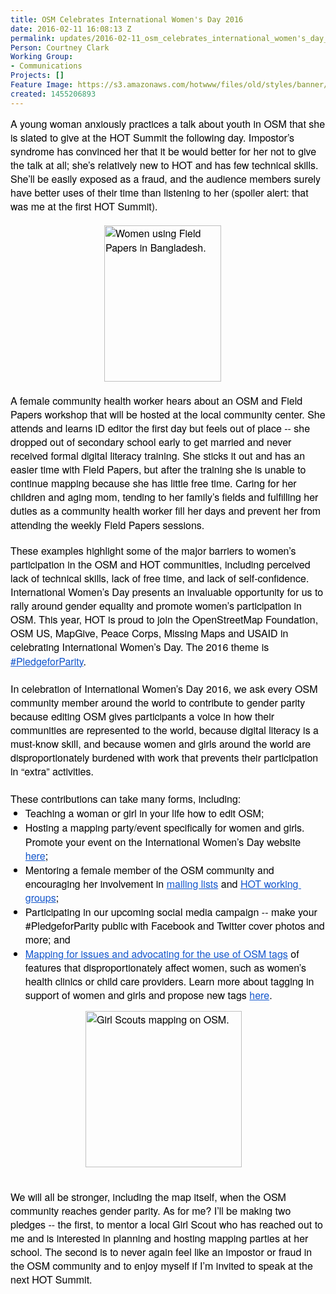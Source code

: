 ```yaml
---
title: OSM Celebrates International Women's Day 2016
date: 2016-02-11 16:08:13 Z
permalink: updates/2016-02-11_osm_celebrates_international_women's_day_2016
Person: Courtney Clark
Working Group:
- Communications
Projects: []
Feature Image: https://s3.amazonaws.com/hotwww/files/old/styles/banner/public/Girl+Scouts+mapping++(1).jpg
created: 1455206893
---
```


<p style="line-height: 1.38; margin-top: 0pt; margin-bottom: 0pt;" dir="ltr"><span style="font-size: 16px; font-family: 'Helvetica Neue'; color: #000000; background-color: transparent; font-weight: 400; font-style: normal; font-variant: normal; text-decoration: none; vertical-align: baseline; white-space: pre-wrap;">A young woman anxiously practices a talk about youth in OSM that she is slated to give at the HOT Summit the following day. Impostor’s syndrome has convinced her that it be would better for her not to give the talk at all; she’s relatively new to HOT and has few technical skills. She’ll be easily exposed as a fraud, and the audience members surely have better uses of their time than listening to her (spoiler alert: that was me at the first HOT Summit). </span></p><p style="line-height: 1.38; margin-top: 0pt; margin-bottom: 0pt;" dir="ltr">&nbsp;</p><p style="line-height: 1.38; margin-top: 0pt; margin-bottom: 0pt; padding-left: 150px;" dir="ltr"><span style="font-size: 16px; font-family: 'Helvetica Neue'; color: #000000; background-color: transparent; font-weight: 400; font-style: normal; font-variant: normal; text-decoration: none; vertical-align: baseline; white-space: pre-wrap;"><img class="image-medium" title=" Community mapping in Dhaka, Bangladesh. Photo credit: Daniel Joseph" src="https://s3.amazonaws.com/hotwww/files/old/styles/medium/public/Women%20Field%20Papers.png?itok=zirGu1b3" alt="Women using Field Papers in Bangladesh." style="width:187px;height:250px"></span></p><p style="line-height: 1.38; margin-top: 0pt; margin-bottom: 0pt;" dir="ltr">&nbsp;</p><p style="line-height: 1.38; margin-top: 0pt; margin-bottom: 0pt;" dir="ltr"><span style="font-size: 16px; font-family: 'Helvetica Neue'; color: #000000; background-color: transparent; font-weight: 400; font-style: normal; font-variant: normal; text-decoration: none; vertical-align: baseline; white-space: pre-wrap;">A female community health worker hears about an OSM and Field Papers workshop that will be hosted at the local community center. She attends and learns iD editor the first day but feels out of place -- she dropped out of secondary school early to get married and never received formal digital literacy training. She sticks it out and has an easier time with Field Papers, but after the training she is unable to continue mapping because she has little free time. Caring for her children and aging mom, tending to her family’s fields and fulfilling her duties as a community health worker fill her days and prevent her from attending the weekly Field Papers sessions.</span></p><p style="line-height: 1.38; margin-top: 0pt; margin-bottom: 0pt;" dir="ltr">&nbsp;</p><p style="line-height: 1.38; margin-top: 0pt; margin-bottom: 0pt;" dir="ltr"><span style="font-size: 16px; font-family: 'Helvetica Neue'; color: #000000; background-color: transparent; font-weight: 400; font-style: normal; font-variant: normal; text-decoration: none; vertical-align: baseline; white-space: pre-wrap;">These examples highlight some of the major barriers to women’s participation in the OSM and HOT communities, including perceived lack of technical skills, lack of free time, and lack of self-confidence. International Women’s Day presents an invaluable opportunity for us to rally around gender equality and promote women’s participation in OSM. This year, HOT is proud to join the OpenStreetMap Foundation, OSM US, MapGive, Peace Corps, Missing Maps and USAID in celebrating International Women’s Day. The 2016 theme is </span><a style="text-decoration: none;" href="http://www.internationalwomensday.com/"><span style="font-size: 16px; font-family: 'Helvetica Neue'; color: #1155cc; background-color: transparent; font-weight: 400; font-style: normal; font-variant: normal; text-decoration: underline; vertical-align: baseline; white-space: pre-wrap;">#PledgeforParity</span></a><span style="font-size: 16px; font-family: 'Helvetica Neue'; color: #000000; background-color: transparent; font-weight: 400; font-style: normal; font-variant: normal; text-decoration: none; vertical-align: baseline; white-space: pre-wrap;">. </span></p><p style="line-height: 1.38; margin-top: 0pt; margin-bottom: 0pt;" dir="ltr"><span style="font-size: 16px; font-family: 'Helvetica Neue'; color: #000000; background-color: transparent; font-weight: 400; font-style: normal; font-variant: normal; text-decoration: none; vertical-align: baseline; white-space: pre-wrap;"><strong id="docs-internal-guid-65a59d14-d111-3728-780c-aee6f28f11c7" style="font-weight: normal;">&nbsp;</strong></span></p><p style="line-height: 1.38; margin-top: 0pt; margin-bottom: 0pt;" dir="ltr"><span style="font-size: 16px; font-family: 'Helvetica Neue'; color: #000000; background-color: transparent; font-weight: 400; font-style: normal; font-variant: normal; text-decoration: none; vertical-align: baseline; white-space: pre-wrap;">In celebration of International Women’s Day 2016, we ask every OSM community member around the world to contribute to gender parity because editing OSM gives participants a voice in how their communities are represented to the world, because digital literacy is a must-know skill, and because women and girls around the world are disproportionately burdened with work that prevents their participation in “extra” activities.</span></p><p style="line-height: 1.38; margin-top: 0pt; margin-bottom: 0pt;" dir="ltr"><span style="font-size: 16px; font-family: 'Helvetica Neue'; color: #000000; background-color: transparent; font-weight: 400; font-style: normal; font-variant: normal; text-decoration: none; vertical-align: baseline; white-space: pre-wrap;"><strong style="font-weight: normal;">&nbsp;</strong></span></p><p style="line-height: 1.38; margin-top: 0pt; margin-bottom: 0pt;" dir="ltr"><span style="font-size: 16px; font-family: 'Helvetica Neue'; color: #000000; background-color: transparent; font-weight: 400; font-style: normal; font-variant: normal; text-decoration: none; vertical-align: baseline; white-space: pre-wrap;">These contributions can take many forms, including: </span></p><ul style="margin-top: 0pt; margin-bottom: 0pt;"><li style="list-style-type: disc; font-size: 16px; font-family: 'Helvetica Neue'; color: #000000; background-color: transparent; font-weight: 400; font-style: normal; font-variant: normal; text-decoration: none; vertical-align: baseline;" dir="ltr"><p style="line-height: 1.38; margin-top: 0pt; margin-bottom: 0pt;" dir="ltr"><span style="font-size: 16px; font-family: 'Helvetica Neue'; color: #000000; background-color: transparent; font-weight: 400; font-style: normal; font-variant: normal; text-decoration: none; vertical-align: baseline; white-space: pre-wrap;">Teaching a woman or girl in your life how to edit OSM;</span></p></li><li style="list-style-type: disc; font-size: 16px; font-family: 'Helvetica Neue'; color: #000000; background-color: transparent; font-weight: 400; font-style: normal; font-variant: normal; text-decoration: none; vertical-align: baseline;" dir="ltr"><p style="line-height: 1.38; margin-top: 0pt; margin-bottom: 0pt;" dir="ltr"><span style="font-size: 16px; font-family: 'Helvetica Neue'; color: #000000; background-color: transparent; font-weight: 400; font-style: normal; font-variant: normal; text-decoration: none; vertical-align: baseline; white-space: pre-wrap;">Hosting a mapping party/event specifically for women and girls. Promote your event on the International Women’s Day website </span><a style="text-decoration: none;" href="http://www.internationalwomensday.com/Events"><span style="font-size: 16px; font-family: 'Helvetica Neue'; color: #1155cc; background-color: transparent; font-weight: 400; font-style: normal; font-variant: normal; text-decoration: underline; vertical-align: baseline; white-space: pre-wrap;">here</span></a><span style="font-size: 16px; font-family: 'Helvetica Neue'; color: #000000; background-color: transparent; font-weight: 400; font-style: normal; font-variant: normal; text-decoration: none; vertical-align: baseline; white-space: pre-wrap;">;</span></p></li><li style="list-style-type: disc; font-size: 16px; font-family: 'Helvetica Neue'; color: #000000; background-color: transparent; font-weight: 400; font-style: normal; font-variant: normal; text-decoration: none; vertical-align: baseline;" dir="ltr"><p style="line-height: 1.38; margin-top: 0pt; margin-bottom: 0pt;" dir="ltr"><span style="font-size: 16px; font-family: 'Helvetica Neue'; color: #000000; background-color: transparent; font-weight: 400; font-style: normal; font-variant: normal; text-decoration: none; vertical-align: baseline; white-space: pre-wrap;">Mentoring a female member of the OSM community and encouraging her involvement in </span><a style="text-decoration: none;" href="http://wiki.openstreetmap.org/wiki/Mailing_lists"><span style="font-size: 16px; font-family: 'Helvetica Neue'; color: #1155cc; background-color: transparent; font-weight: 400; font-style: normal; font-variant: normal; text-decoration: underline; vertical-align: baseline; white-space: pre-wrap;">mailing lists</span></a><span style="font-size: 16px; font-family: 'Helvetica Neue'; color: #000000; background-color: transparent; font-weight: 400; font-style: normal; font-variant: normal; text-decoration: none; vertical-align: baseline; white-space: pre-wrap;"> and </span><a style="text-decoration: none;" href="https://hotosm.org/working-groups"><span style="font-size: 16px; font-family: 'Helvetica Neue'; color: #1155cc; background-color: transparent; font-weight: 400; font-style: normal; font-variant: normal; text-decoration: underline; vertical-align: baseline; white-space: pre-wrap;">HOT working groups</span></a><span style="font-size: 16px; font-family: 'Helvetica Neue'; color: #000000; background-color: transparent; font-weight: 400; font-style: normal; font-variant: normal; text-decoration: none; vertical-align: baseline; white-space: pre-wrap;">;</span></p></li><li style="list-style-type: disc; font-size: 16px; font-family: 'Helvetica Neue'; color: #000000; background-color: transparent; font-weight: 400; font-style: normal; font-variant: normal; text-decoration: none; vertical-align: baseline;" dir="ltr"><p style="line-height: 1.38; margin-top: 0pt; margin-bottom: 0pt;" dir="ltr"><span style="font-size: 16px; font-family: 'Helvetica Neue'; color: #000000; background-color: transparent; font-weight: 400; font-style: normal; font-variant: normal; text-decoration: none; vertical-align: baseline; white-space: pre-wrap;">Participating in our upcoming social media campaign -- make your #PledgeforParity public with Facebook and Twitter cover photos and more; and</span></p></li></ul><ul style="margin-top: 0pt; margin-bottom: 0pt;"><li style="list-style-type: disc; font-size: 16px; font-family: 'Helvetica Neue'; color: #000000; background-color: transparent; font-weight: 400; font-style: normal; font-variant: normal; text-decoration: none; vertical-align: baseline;" dir="ltr"><p style="line-height: 1.38; margin-top: 0pt; margin-bottom: 0pt;" dir="ltr"><a style="text-decoration: none;" href="https://wiki.openstreetmap.org/wiki/Tagging_in_Support_of_Women_and_Girls"><span style="font-size: 16px; font-family: 'Helvetica Neue'; color: #1155cc; background-color: transparent; font-weight: 400; font-style: normal; font-variant: normal; text-decoration: underline; vertical-align: baseline; white-space: pre-wrap;">Mapping for issues and advocating for the use of OSM tags</span></a><span style="font-size: 16px; font-family: 'Helvetica Neue'; color: #000000; background-color: transparent; font-weight: 400; font-style: normal; font-variant: normal; text-decoration: none; vertical-align: baseline; white-space: pre-wrap;"> of features that disproportionately affect women, such as women’s health clinics or child care providers. Learn more about tagging in support of women and girls and propose new tags </span><a style="text-decoration: none;" href="https://wiki.openstreetmap.org/wiki/Tagging_in_Support_of_Women_and_Girls"><span style="font-size: 16px; font-family: 'Helvetica Neue'; color: #1155cc; background-color: transparent; font-weight: 400; font-style: normal; font-variant: normal; text-decoration: underline; vertical-align: baseline; white-space: pre-wrap;">here</span></a><span style="font-size: 16px; font-family: 'Helvetica Neue'; color: #000000; background-color: transparent; font-weight: 400; font-style: normal; font-variant: normal; text-decoration: none; vertical-align: baseline; white-space: pre-wrap;">. </span></p></li></ul><p style="padding-left: 120px;"><span style="font-size: 16px; font-family: 'Helvetica Neue'; color: #000000; background-color: transparent; font-weight: 400; font-style: normal; font-variant: normal; text-decoration: none; vertical-align: baseline; white-space: pre-wrap;"><img class="image-medium" title="Teenage girls learn how to edit OSM for malaria prevention projects at the Girl Scouts mapping party, hosted by Peace Corps and George Washington University during OSM GeoWeek 2015. Photo credit: Courtney Clark" src="https://s3.amazonaws.com/hotwww/files/old/styles/medium/public/Girl%20Scouts%20mapping%20%20%281%29.jpg?itok=1RV_rur8" alt="Girl Scouts mapping on OSM. " style="width:250px;height:250px"></span></p><p style="line-height: 1.38; margin-top: 0pt; margin-bottom: 0pt;" dir="ltr"><span style="font-size: 16px; font-family: 'Helvetica Neue'; color: #000000; background-color: transparent; font-weight: 400; font-style: normal; font-variant: normal; text-decoration: none; vertical-align: baseline; white-space: pre-wrap;">&nbsp;</span></p><p style="line-height: 1.38; margin-top: 0pt; margin-bottom: 0pt;" dir="ltr"><span style="font-size: 16px; font-family: 'Helvetica Neue'; color: #000000; background-color: transparent; font-weight: 400; font-style: normal; font-variant: normal; text-decoration: none; vertical-align: baseline; white-space: pre-wrap;">We will all be stronger, including the map itself, when the OSM community reaches gender parity. As for me? I’ll be making two pledges -- the first, to mentor a local Girl Scout who has reached out to me and is interested in planning and hosting mapping parties at her school. The second is to never again feel like an impostor or fraud in the OSM community and to enjoy myself if I’m invited to speak at the next HOT Summit. </span></p><p style="line-height: 1.38; margin-top: 0pt; margin-bottom: 0pt;" dir="ltr"><span style="font-size: 16px; font-family: 'Helvetica Neue'; color: #000000; background-color: transparent; font-weight: 400; font-style: normal; font-variant: normal; text-decoration: none; vertical-align: baseline; white-space: pre-wrap;"><span id="docs-internal-guid-65a59d14-d111-50e9-583a-691151a393c8"><br><br></span></span></p>
